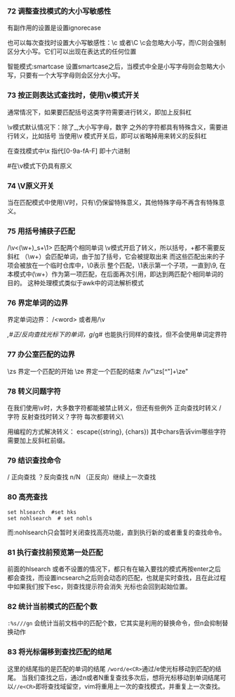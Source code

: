 
### 72 调整查找模式的大小写敏感性
有副作用的设置是设置ignorecase

也可以每次查找时设置大小写敏感性：\c 或者\C
\c会忽略大小写，而\C则会强制区分大小写。它们可以出现在表达式的任何位置

智能模式:smartcase
设置smartcase之后，当模式中全是小写字母则会忽略大小写，只要有一个大写字母则会区分大小写。

### 73 按正则表达式查找时，使用\v模式开关
通常情况下，如果要匹配括号这类字符需要进行转义，即加上反斜杠

\v模式默认情况下：除了_,大小写字母，数字 之外的字符都具有特殊含义，需要进行转义，比如括号
当使用\v 模式开关后，即可以省略掉用来转义的反斜杠

在查找模式中\x 指代[0-9a-fA-F] 即十六进制

#在\v模式下仍具有原义


### 74 \V原义开关
当在匹配模式中使用\V时，只有\仍保留特殊意义，其他特殊字母不再含有特殊意义。

### 75 用括号捕获子匹配
/\v<(\w+)\_s+\1>   匹配两个相同单词
\v模式开启了转义，所以括号，+都不需要反斜杠
（\w+）会匹配单词，由于加了括号，它会被提取出来 而这些匹配出来的子项会被放在一个临时仓库中，\0表示 整个匹配，\1表示第一个子项，一直到\9, 在本模式中(\w+）作为第一项匹配，在后面再次引用，即达到两匹配个相同单词的目的。
这种处理模式类似于awk中的词法解析模式 

### 76 界定单词的边界
界定单词边界：
/\<word\> 或者用/\v<word>

*,#正/反向查找光标下的单词，g*/g# 也能执行同样的查找，但不会使用单词定界符

### 77 办公室匹配的边界
\zs 界定一个匹配的开始
\ze 界定一个匹配的结束
/\v"\zs[^"]+\ze" 

### 78 转义问题字符
在我们使用\v时，大多数字符都能被禁止转义，但还有些例外
正向查找时转义 / 字符
反射查找时转义？字符
每次都要转义\

用编程的方式解决转义：
escape({string}, {chars}) 其中chars告诉vim哪些字符需要加上反斜杠前缀。

### 79 结识查找命令
/ 正向查找
？反向查找
n/N （正反向）继续上一次查找

### 80 高亮查找
```
set hlsearch  #set hks
set nohlsearch  # set nohls
```
而:nohlsearch只会暂时关闭查找高亮功能，直到执行新的或者重复的查找命令。

### 81 执行查找前预览第一处匹配
前面的hlsearch 或者不设置的情况下，都只有在输入要找的模式再按enter之后 都会查找，而设置incsearch之后则会动态的匹配，也就是实时查找，且在此过程中如果我们按下esc，则查找提示符会消失
光标也会回到起始位置。

### 82 统计当前模式的匹配个数
`:%s///gn` 会统计当前文档中的匹配个数，它其实是利用的替换命令，但n会抑制替换动作

### 83 将光标偏移到查找匹配的结尾
这里的结尾指的是匹配的单词的结尾
`/word/e<CR>`通过/e使光标移动到匹配的结尾。
当我们查找之后，通过n或者N重复查找多次后，想将光标移动到单词结尾可以`//e<CR>`即将查找域留空，vim将重用上一次的查找模式，并重复上一次查找。